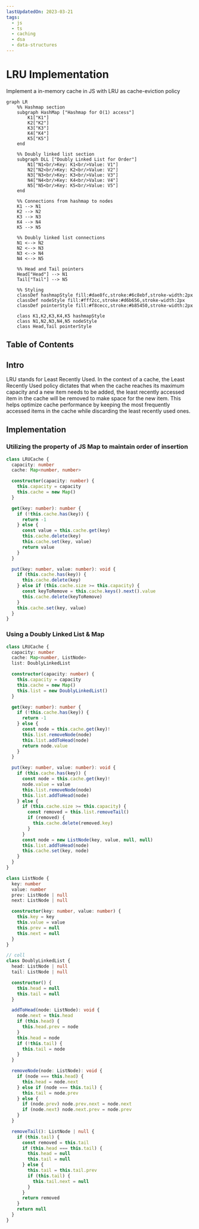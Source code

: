```yaml
---
lastUpdatedOn: 2023-03-21
tags:
  - js
  - ts
  - caching
  - dsa
  - data-structures
---
```


# LRU Implementation

Implement a in-memory cache in JS with LRU as cache-eviction policy

```mermaid
graph LR
    %% Hashmap section
    subgraph HashMap ["Hashmap for O(1) access"]
        K1["K1"]
        K2["K2"]
        K3["K3"]
        K4["K4"]
        K5["K5"]
    end

    %% Doubly linked list section
    subgraph DLL ["Doubly Linked List for Order"]
        N1["N1<br/>Key: K1<br/>Value: V1"]
        N2["N2<br/>Key: K2<br/>Value: V2"]
        N3["N3<br/>Key: K3<br/>Value: V3"]
        N4["N4<br/>Key: K4<br/>Value: V4"]
        N5["N5<br/>Key: K5<br/>Value: V5"]
    end

    %% Connections from hashmap to nodes
    K1 --> N1
    K2 --> N2
    K3 --> N3
    K4 --> N4
    K5 --> N5

    %% Doubly linked list connections
    N1 <--> N2
    N2 <--> N3
    N3 <--> N4
    N4 <--> N5

    %% Head and Tail pointers
    Head["Head"] --> N1
    Tail["Tail"] --> N5

    %% Styling
    classDef hashmapStyle fill:#dae8fc,stroke:#6c8ebf,stroke-width:2px
    classDef nodeStyle fill:#fff2cc,stroke:#d6b656,stroke-width:2px
    classDef pointerStyle fill:#f8cecc,stroke:#b85450,stroke-width:2px

    class K1,K2,K3,K4,K5 hashmapStyle
    class N1,N2,N3,N4,N5 nodeStyle
    class Head,Tail pointerStyle
```

## Table of Contents

## Intro

LRU stands for Least Recently Used. In the context of a cache, the Least Recently Used policy dictates that when the cache reaches its maximum capacity and a new item needs to be added, the least recently accessed item in the cache will be removed to make space for the new item. This helps optimize cache performance by keeping the most frequently accessed items in the cache while discarding the least recently used ones.

## Implementation

### Utilizing the property of JS Map to maintain order of insertion

```ts
class LRUCache {
  capacity: number
  cache: Map<number, number>

  constructor(capacity: number) {
    this.capacity = capacity
    this.cache = new Map()
  }

  get(key: number): number {
    if (!this.cache.has(key)) {
      return -1
    } else {
      const value = this.cache.get(key)
      this.cache.delete(key)
      this.cache.set(key, value)
      return value
    }
  }

  put(key: number, value: number): void {
    if (this.cache.has(key)) {
      this.cache.delete(key)
    } else if (this.cache.size >= this.capacity) {
      const keyToRemove = this.cache.keys().next().value
      this.cache.delete(keyToRemove)
    }
    this.cache.set(key, value)
  }
}
```

### Using a Doubly Linked List & Map

```ts collapse={44-54, 59-104}
class LRUCache {
  capacity: number
  cache: Map<number, ListNode>
  list: DoublyLinkedList

  constructor(capacity: number) {
    this.capacity = capacity
    this.cache = new Map()
    this.list = new DoublyLinkedList()
  }

  get(key: number): number {
    if (!this.cache.has(key)) {
      return -1
    } else {
      const node = this.cache.get(key)!
      this.list.removeNode(node)
      this.list.addToHead(node)
      return node.value
    }
  }

  put(key: number, value: number): void {
    if (this.cache.has(key)) {
      const node = this.cache.get(key)!
      node.value = value
      this.list.removeNode(node)
      this.list.addToHead(node)
    } else {
      if (this.cache.size >= this.capacity) {
        const removed = this.list.removeTail()
        if (removed) {
          this.cache.delete(removed.key)
        }
      }
      const node = new ListNode(key, value, null, null)
      this.list.addToHead(node)
      this.cache.set(key, node)
    }
  }
}

class ListNode {
  key: number
  value: number
  prev: ListNode | null
  next: ListNode | null

  constructor(key: number, value: number) {
    this.key = key
    this.value = value
    this.prev = null
    this.next = null
  }
}

// coll
class DoublyLinkedList {
  head: ListNode | null
  tail: ListNode | null

  constructor() {
    this.head = null
    this.tail = null
  }

  addToHead(node: ListNode): void {
    node.next = this.head
    if (this.head) {
      this.head.prev = node
    }
    this.head = node
    if (!this.tail) {
      this.tail = node
    }
  }

  removeNode(node: ListNode): void {
    if (node === this.head) {
      this.head = node.next
    } else if (node === this.tail) {
      this.tail = node.prev
    } else {
      if (node.prev) node.prev.next = node.next
      if (node.next) node.next.prev = node.prev
    }
  }

  removeTail(): ListNode | null {
    if (this.tail) {
      const removed = this.tail
      if (this.head === this.tail) {
        this.head = null
        this.tail = null
      } else {
        this.tail = this.tail.prev
        if (this.tail) {
          this.tail.next = null
        }
      }
      return removed
    }
    return null
  }
}
```
